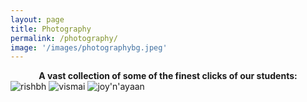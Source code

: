 ```yaml
---
layout: page
title: Photography
permalink: /photography/
image: '/images/photographybg.jpeg'
---
```


<div style="text-align: center;">
<b>A vast collection of some of the finest clicks of our students:</b>
</div>



<img src="https://github.com/user-attachments/assets/91a3b808-7f96-414e-b10e-9c8e12fc3c49" alt="rishbh" style="width:750px centre;">

<img src="https://github.com/user-attachments/assets/2252f58c-069e-4e61-962e-9bbc31cacaa0" alt="vismai" style="width:750px centre;">

<img src="https://github.com/user-attachments/assets/5a038ea7-8c54-4d8a-98ea-08ed7b0cc90e" alt="joy'n'ayaan" style="width:750px centre;">

